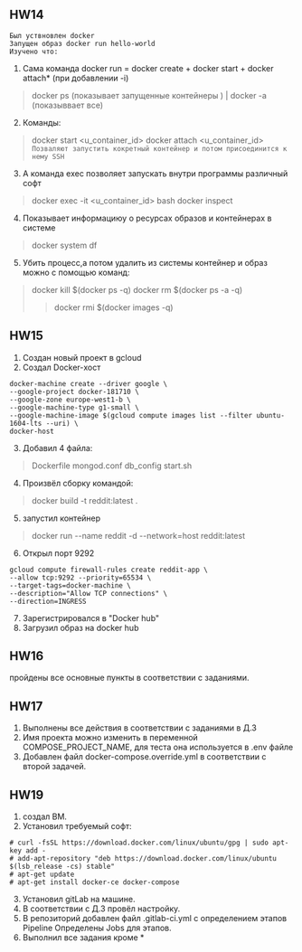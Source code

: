 ﻿## HW14
```
Был уствновлен docker
Запущен образ docker run hello-world
Изучено что:
```
1. Сама команда docker run = docker create + docker start + docker attach* (при добавлении -i)
>docker ps (показывает запущенные контейнеры ) | docker -a (показыввает все)

2. Команды: 
> docker start <u_container_id>
> docker attach <u_container_id>
```Позваляют запустить кокретный контейнер и потом присоединится к нему SSH```

3. А команда exec позволяет запускать внутри программы различный софт
> docker exec -it <u_container_id> bash
> docker inspect

4. Показывает информациюу о ресурсах образов и контейнерах в системе
> docker system df 

5. Убить процесс,а потом удалить из системы контейнер и образ можно с помощью команд:
> docker kill $(docker ps -q)
> docker rm $(docker ps -a -q)
> >docker rmi $(docker images -q)

## HW15

1. Создан новый проект в gcloud
2. Создал Docker-хост

```
docker-machine create --driver google \
--google-project docker-181710 \
--google-zone europe-west1-b \
--google-machine-type g1-small \
--google-machine-image $(gcloud compute images list --filter ubuntu-1604-lts --uri) \
docker-host
```
3. Добавил 4 файла:
> Dockerfile
> mongod.conf
> db_config
> start.sh

4. Произвёл сборку командой:
> docker build -t reddit:latest .
5. запустил контейнер
> docker run --name reddit -d --network=host reddit:latest
6. Открыл порт 9292
```
gcloud compute firewall-rules create reddit-app \
--allow tcp:9292 --priority=65534 \
--target-tags=docker-machine \
--description="Allow TCP connections" \
--direction=INGRESS
```
7. Зарегистрировался в "Docker hub"
8. Загрузил образ на docker hub

## HW16

пройдены все основные пункты в соответствии с заданиями.

## HW17
1. Выполнены все действия в соответствии с заданиями в Д.З
2. Имя проекта можно изменить в переменной COMPOSE_PROJECT_NAME, для теста она используется в .env файле
3. Добавлен файл docker-compose.override.yml в соответствии с второй задачей.

## HW19
1. создал ВМ.
2. Установил требуемый софт: 
```
# curl -fsSL https://download.docker.com/linux/ubuntu/gpg | sudo apt-key add -
# add-apt-repository "deb https://download.docker.com/linux/ubuntu $(lsb_release -cs) stable"
# apt-get update
# apt-get install docker-ce docker-compose
```

3. Установил gitLab на машине.
4. В соответствии с Д.З провёл настройку.
5. В репозиторий добавлен файл .gitlab-ci.yml с определением этапов Pipeline
Определены Jobs для этапов.
6. Выполнил все задания кроме *